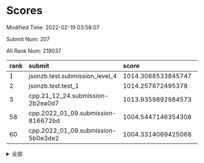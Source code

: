 # Scores

Modified Time: 2022-02-19 03:58:07

Submit Num: 207

All Rank Num: 219037

| rank |               submit               |       score        |       sigma        | pk_num |
| :--- | :--------------------------------- | :----------------- | :----------------- | :----- |
| 1    | jsonzb.test.submission_level_4     | 1014.3068533845747 | 0.8086536449690915 | 4231   |
| 2    | jsonzb.test.test_1                 | 1014.257872495378  | 0.8251442776090325 | 4229   |
| 3    | cpp.21_12_24.submission-2b2ea0d7   | 1013.9359892984573 | 0.8308909949843363 | 4239   |
| 58   | cpp.2022_01_09.submission-816672bd | 1004.5447146354308 | 0.7203650545290304 | 4233   |
| 60   | cpp.2022_01_09.submission-5b0e3de2 | 1004.3314069425068 | 0.7183856400287107 | 4237   |


<details>
<summary>全部</summary>

| rank |                 submit                 |       score        |       sigma        | pk_num |
| :--- | :------------------------------------- | :----------------- | :----------------- | :----- |
| 1    | jsonzb.test.submission_level_4         | 1014.3068533845747 | 0.8086536449690915 | 4231   |
| 2    | jsonzb.test.test_1                     | 1014.257872495378  | 0.8251442776090325 | 4229   |
| 3    | cpp.21_12_24.submission-2b2ea0d7       | 1013.9359892984573 | 0.8308909949843363 | 4239   |
| 4    | gobigger.level_3.submission_level_3_2  | 1011.5784317340264 | 0.777789405890951  | 4236   |
| 5    | gobigger.level_3.submission_level_3_25 | 1011.3735695181115 | 0.7840021492124739 | 4238   |
| 6    | gobigger.level_3.submission_level_3_8  | 1011.2731904363436 | 0.8070962301779381 | 4235   |
| 7    | gobigger.level_3.submission_level_3_15 | 1011.2710906223977 | 0.820038811583657  | 4233   |
| 8    | gobigger.level_3.submission_level_3_0  | 1011.1732721707344 | 0.7745668548881542 | 4234   |
| 9    | gobigger.level_3.submission_level_3_32 | 1011.1455253350855 | 0.7886032196940795 | 4230   |
| 10   | gobigger.level_3.submission_level_3_10 | 1011.0476731946119 | 0.7706092035626548 | 4231   |
| 11   | gobigger.level_3.submission_level_3_7  | 1011.0389382577642 | 0.7748180077351815 | 4235   |
| 12   | gobigger.level_3.submission_level_3_34 | 1011.0163419587777 | 0.7472010291338831 | 4229   |
| 13   | gobigger.level_3.submission_level_3_20 | 1010.9529168564394 | 0.74278162764047   | 4226   |
| 14   | gobigger.level_3.submission_level_3_48 | 1010.9294629475215 | 0.7695084904257657 | 4229   |
| 15   | gobigger.level_3.submission_level_3_19 | 1010.8991331060417 | 0.7587331761072232 | 4231   |
| 16   | gobigger.level_3.submission_level_3_11 | 1010.7197149206443 | 0.749940990468583  | 4232   |
| 17   | gobigger.level_3.submission_level_3_47 | 1010.657291038068  | 0.7552530271553477 | 4231   |
| 18   | gobigger.level_3.submission_level_3_4  | 1010.6239195882482 | 0.7784002809869769 | 4233   |
| 19   | gobigger.level_3.submission_level_3_13 | 1010.5569102711202 | 0.7492234081475889 | 4233   |
| 20   | gobigger.level_3.submission_level_3_44 | 1010.4930508772632 | 0.750770620613984  | 4231   |
| 21   | gobigger.level_3.submission_level_3_6  | 1010.4895133136631 | 0.7547769734557487 | 4233   |
| 22   | gobigger.level_3.submission_level_3_16 | 1010.3882585400335 | 0.7616617928207814 | 4234   |
| 23   | gobigger.level_3.submission_level_3_12 | 1010.3708204711407 | 0.7650390006763725 | 4229   |
| 24   | gobigger.level_3.submission_level_3_27 | 1010.3282869897464 | 0.760340967144081  | 4231   |
| 25   | gobigger.level_3.submission_level_3_33 | 1010.3229451048477 | 0.7760537394993317 | 4234   |
| 26   | gobigger.level_3.submission_level_3_39 | 1010.3098614348953 | 0.7506309783431014 | 4235   |
| 27   | gobigger.level_3.submission_level_3_14 | 1010.2422229678177 | 0.7599586453095881 | 4231   |
| 28   | gobigger.level_3.submission_level_3_43 | 1010.2346931255274 | 0.7784774489579904 | 4225   |
| 29   | gobigger.level_3.submission_level_3_37 | 1010.2110266209617 | 0.7575128412357758 | 4234   |
| 30   | gobigger.level_3.submission_level_3_5  | 1010.147828046045  | 0.7874444749959516 | 4230   |
| 31   | gobigger.level_3.submission_level_3_1  | 1010.0334592525348 | 0.7732875426868624 | 4236   |
| 32   | gobigger.level_3.submission_level_3_28 | 1010.0289357178832 | 0.7711702481497315 | 4233   |
| 33   | gobigger.level_3.submission_level_3_21 | 1010.0197098751146 | 0.7554223166301395 | 4233   |
| 34   | gobigger.level_3.submission_level_3_26 | 1009.8982035128803 | 0.7490050251662994 | 4230   |
| 35   | gobigger.level_3.submission_level_3_17 | 1009.843312429171  | 0.7733130928829377 | 4233   |
| 36   | gobigger.level_3.submission_level_3_29 | 1009.8307864296374 | 0.7325506437818177 | 4235   |
| 37   | gobigger.level_3.submission_level_3_9  | 1009.7943812312647 | 0.76215735056925   | 4236   |
| 38   | gobigger.level_3.submission_level_3_46 | 1009.7269447853733 | 0.7428923688061814 | 4231   |
| 39   | gobigger.level_3.submission_level_3_45 | 1009.7258323898412 | 0.7602946577787547 | 4238   |
| 40   | gobigger.level_3.submission_level_3_23 | 1009.6989088441029 | 0.7296151916029385 | 4230   |
| 41   | gobigger.level_3.submission_level_3_40 | 1009.6916514180051 | 0.7679679158379826 | 4232   |
| 42   | gobigger.level_3.submission_level_3_36 | 1009.5843002906691 | 0.7379188080229038 | 4234   |
| 43   | gobigger.level_3.submission_level_3_30 | 1009.577109424417  | 0.7484176513872917 | 4236   |
| 44   | gobigger.level_3.submission_level_3_35 | 1009.4459524387753 | 0.7453623811526916 | 4231   |
| 45   | gobigger.level_3.submission_level_3_22 | 1009.2745365335268 | 0.7524179069817382 | 4231   |
| 46   | gobigger.level_3.submission_level_3_38 | 1008.9085688125341 | 0.7440462034851595 | 4229   |
| 47   | gobigger.level_3.submission_level_3_3  | 1008.8940923685072 | 0.7416389836245023 | 4236   |
| 48   | gobigger.level_3.submission_level_3_31 | 1008.7504448768588 | 0.7394199333170031 | 4227   |
| 49   | gobigger.level_3.submission_level_3_42 | 1008.7455361847128 | 0.7373579558708521 | 4233   |
| 50   | gobigger.level_3.submission_level_3_24 | 1008.5947747128994 | 0.7412523711049577 | 4231   |
| 51   | gobigger.level_3.submission_level_3_49 | 1008.5233425579792 | 0.7358023131259499 | 4232   |
| 52   | gobigger.level_3.submission_level_3_41 | 1008.4028783928712 | 0.7654404703360783 | 4228   |
| 53   | gobigger.level_3.submission_level_3_18 | 1008.2754806551109 | 0.7487123218126757 | 4232   |
| 54   | gobigger.level_1.submission_level_1_18 | 1004.889164875606  | 0.7299970650468602 | 4232   |
| 55   | gobigger.level_1.submission_level_1_31 | 1004.647078631928  | 0.7255950131375959 | 4235   |
| 56   | gobigger.level_1.submission_level_1_12 | 1004.642461200545  | 0.7308257763537582 | 4231   |
| 57   | gobigger.level_1.submission_level_1_43 | 1004.5896939150879 | 0.7151764258901258 | 4227   |
| 58   | cpp.2022_01_09.submission-816672bd     | 1004.5447146354308 | 0.7203650545290304 | 4233   |
| 59   | gobigger.level_1.submission_level_1_29 | 1004.5285617642152 | 0.7192218557932245 | 4232   |
| 60   | cpp.2022_01_09.submission-5b0e3de2     | 1004.3314069425068 | 0.7183856400287107 | 4237   |
| 61   | gobigger.level_1.submission_level_1_38 | 1004.0810509952432 | 0.7271837836130114 | 4233   |
| 62   | gobigger.level_1.submission_level_1_6  | 1004.073168923771  | 0.7118930443429323 | 4234   |
| 63   | gobigger.level_1.submission_level_1_17 | 1003.9698734046694 | 0.7152748630852233 | 4230   |
| 64   | gobigger.level_1.submission_level_1_7  | 1003.9162971772271 | 0.7149203998395915 | 4241   |
| 65   | gobigger.level_1.submission_level_1_34 | 1003.8933855458957 | 0.7124399736214487 | 4237   |
| 66   | gobigger.level_1.submission_level_1_1  | 1003.8798810286837 | 0.7271967998420286 | 4229   |
| 67   | gobigger.level_1.submission_level_1_36 | 1003.8750376907232 | 0.7117237403537294 | 4231   |
| 68   | gobigger.level_1.submission_level_1_45 | 1003.8044228386302 | 0.712215182315581  | 4234   |
| 69   | gobigger.level_1.submission_level_1_40 | 1003.7870303772022 | 0.7087769010359761 | 4233   |
| 70   | gobigger.level_1.submission_level_1_46 | 1003.7653864071171 | 0.7181616841708498 | 4232   |
| 71   | gobigger.level_1.submission_level_1_26 | 1003.7320566779437 | 0.715071830321615  | 4232   |
| 72   | gobigger.level_1.submission_level_1_10 | 1003.7114684937993 | 0.7009664996396242 | 4234   |
| 73   | gobigger.level_1.submission_level_1_21 | 1003.6539595518437 | 0.7294666513794805 | 4231   |
| 74   | gobigger.level_1.submission_level_1_0  | 1003.6287273990939 | 0.7195955442169634 | 4238   |
| 75   | gobigger.level_1.submission_level_1_47 | 1003.6199484385775 | 0.7192633610267227 | 4234   |
| 76   | gobigger.level_1.submission_level_1_32 | 1003.5588736862229 | 0.717710136675197  | 4229   |
| 77   | gobigger.level_1.submission_level_1_3  | 1003.4788961077566 | 0.7090215921256016 | 4230   |
| 78   | gobigger.level_1.submission_level_1_23 | 1003.4636386013191 | 0.7207187292278924 | 4236   |
| 79   | gobigger.level_1.submission_level_1_11 | 1003.4053021669303 | 0.714460008921144  | 4231   |
| 80   | gobigger.level_1.submission_level_1_2  | 1003.40427642381   | 0.7184946181343186 | 4233   |
| 81   | gobigger.level_1.submission_level_1_8  | 1003.3780799991675 | 0.7186268780933447 | 4228   |
| 82   | gobigger.level_1.submission_level_1_30 | 1003.3007650598886 | 0.7047067666686656 | 4231   |
| 83   | gobigger.level_1.submission_level_1_28 | 1003.2605619822449 | 0.7109453679171599 | 4233   |
| 84   | gobigger.level_1.submission_level_1_5  | 1003.238726213355  | 0.7088088339555131 | 4232   |
| 85   | gobigger.level_1.submission_level_1_14 | 1003.2221817185136 | 0.7215367305907059 | 4231   |
| 86   | gobigger.level_1.submission_level_1_42 | 1003.1869489803996 | 0.7256379056789    | 4233   |
| 87   | gobigger.level_1.submission_level_1_35 | 1003.1488753265744 | 0.7086957047353171 | 4237   |
| 88   | gobigger.level_1.submission_level_1_44 | 1003.1302993117727 | 0.7247872718872136 | 4231   |
| 89   | gobigger.level_1.submission_level_1_41 | 1003.0839129677764 | 0.7161431817325259 | 4232   |
| 90   | gobigger.level_1.submission_level_1_33 | 1003.0107411042097 | 0.7192439766372581 | 4232   |
| 91   | gobigger.level_1.submission_level_1_16 | 1002.9425477501385 | 0.7168188172837211 | 4234   |
| 92   | gobigger.level_1.submission_level_1_24 | 1002.8659687037864 | 0.704225284454541  | 4228   |
| 93   | gobigger.level_1.submission_level_1_22 | 1002.7984999567936 | 0.7141195964863957 | 4231   |
| 94   | gobigger.level_1.submission_level_1_37 | 1002.7201020550131 | 0.7244130473300465 | 4231   |
| 95   | gobigger.level_1.submission_level_1_9  | 1002.6990089919378 | 0.714196467376551  | 4236   |
| 96   | gobigger.level_1.submission_level_1_15 | 1002.6757856752871 | 0.708336711933103  | 4235   |
| 97   | gobigger.level_1.submission_level_1_20 | 1002.606592311878  | 0.7107199356058257 | 4231   |
| 98   | gobigger.level_1.submission_level_1_25 | 1002.4973331457039 | 0.7202391974085803 | 4234   |
| 99   | gobigger.level_1.submission_level_1_27 | 1002.4899105382199 | 0.7141432753890502 | 4233   |
| 100  | gobigger.level_1.submission_level_1_13 | 1002.4071234821871 | 0.7154856411958497 | 4233   |
| 101  | gobigger.level_1.submission_level_1_49 | 1002.40420027109   | 0.7114772108087989 | 4232   |
| 102  | gobigger.level_1.submission_level_1_48 | 1002.2163294343289 | 0.7206049908270771 | 4237   |
| 103  | gobigger.level_1.submission_level_1_4  | 1002.1930331064275 | 0.7164429696095124 | 4233   |
| 104  | gobigger.level_1.submission_level_1_19 | 1002.1897163887168 | 0.7014610322599782 | 4233   |
| 105  | gobigger.level_1.submission_level_1_39 | 1001.4714133530956 | 0.7191002235285083 | 4235   |
| 106  | gobigger.random.submission_random_35   | 997.7008395680625  | 0.7072225171883257 | 4236   |
| 107  | gobigger.random.submission_random_9    | 997.3458967792034  | 0.7054036921137875 | 4235   |
| 108  | gobigger.random.submission_random_37   | 997.2588733084253  | 0.7028149875470692 | 4235   |
| 109  | gobigger.random.submission_random_41   | 996.6730832804424  | 0.7183073883716589 | 4231   |
| 110  | gobigger.random.submission_random_20   | 996.6449600414463  | 0.7169517249458934 | 4230   |
| 111  | gobigger.random.submission_random_32   | 996.4609545109403  | 0.709100333783993  | 4233   |
| 112  | gobigger.random.submission_random_45   | 996.4427586323502  | 0.7090821369660327 | 4233   |
| 113  | gobigger.random.submission_random_25   | 996.3898622348013  | 0.6971180617238935 | 4233   |
| 114  | gobigger.random.submission_random_16   | 996.3665260480009  | 0.7055350096244842 | 4235   |
| 115  | gobigger.random.submission_random_38   | 996.3479736688396  | 0.710234284259549  | 4231   |
| 116  | gobigger.random.submission_random_49   | 996.2895737122209  | 0.7081625128794308 | 4233   |
| 117  | gobigger.random.submission_random_12   | 996.2635889964945  | 0.711271646414839  | 4231   |
| 118  | gobigger.random.submission_random_6    | 996.1942541932187  | 0.7082925786103428 | 4234   |
| 119  | gobigger.random.submission_random_14   | 996.1586041247765  | 0.7041158190115046 | 4228   |
| 120  | gobigger.random.submission_random_30   | 996.1517122371804  | 0.7100138147119474 | 4234   |
| 121  | gobigger.random.submission_random_7    | 996.1107878723976  | 0.7284841064625386 | 4234   |
| 122  | gobigger.random.submission_random_10   | 996.0501491769365  | 0.7101043566843738 | 4235   |
| 123  | gobigger.random.submission_random_1    | 995.963060635889   | 0.7037737225681802 | 4235   |
| 124  | gobigger.random.submission_random_5    | 995.908922065483   | 0.6972082873384234 | 4230   |
| 125  | gobigger.random.submission_random_34   | 995.9062802602534  | 0.7084185813126894 | 4236   |
| 126  | gobigger.random.submission_random_4    | 995.8842419479294  | 0.7172474520415707 | 4236   |
| 127  | gobigger.random.submission_random_46   | 995.8820078276357  | 0.7110019679430654 | 4234   |
| 128  | gobigger.random.submission_random_18   | 995.821817108535   | 0.708602440528082  | 4229   |
| 129  | gobigger.random.submission_random_13   | 995.8184606694462  | 0.7251478832340243 | 4230   |
| 130  | gobigger.random.submission_random_23   | 995.8132468976064  | 0.7211876526120018 | 4234   |
| 131  | gobigger.random.submission_random_29   | 995.798578238956   | 0.7110883566256413 | 4230   |
| 132  | gobigger.random.submission_random_27   | 995.7762313269812  | 0.7199393904115715 | 4235   |
| 133  | gobigger.random.submission_random_36   | 995.7665677455389  | 0.7062320833718035 | 4236   |
| 134  | gobigger.random.submission_random_11   | 995.7354480459691  | 0.723626899842132  | 4228   |
| 135  | gobigger.random.submission_random_44   | 995.7281373074597  | 0.7064202148432432 | 4226   |
| 136  | gobigger.random.submission_random_48   | 995.6822933737312  | 0.7177307969236105 | 4232   |
| 137  | gobigger.random.submission_random_47   | 995.6691114682894  | 0.7063433259722768 | 4234   |
| 138  | gobigger.random.submission_random_21   | 995.6395217884861  | 0.7015738323879281 | 4234   |
| 139  | gobigger.random.submission_random_39   | 995.6392566679476  | 0.7329504359419434 | 4230   |
| 140  | gobigger.random.submission_random_24   | 995.6131557703213  | 0.7112600069982612 | 4231   |
| 141  | gobigger.random.submission_random_43   | 995.5878476533468  | 0.7154054205230779 | 4230   |
| 142  | gobigger.random.submission_random_19   | 995.5324543888526  | 0.7141841073063613 | 4236   |
| 143  | gobigger.random.submission_random_40   | 995.4776625135377  | 0.7178971965842211 | 4234   |
| 144  | gobigger.random.submission_random_42   | 995.3700094062239  | 0.7228986553615966 | 4229   |
| 145  | gobigger.random.submission_random_2    | 995.3551776772551  | 0.7075692770022134 | 4231   |
| 146  | gobigger.random.submission_random_3    | 995.3205760751645  | 0.7076380591586416 | 4232   |
| 147  | gobigger.random.submission_random_33   | 995.2808410248736  | 0.7340014100001421 | 4232   |
| 148  | gobigger.random.submission_random_28   | 995.2339833409409  | 0.7086743066751153 | 4234   |
| 149  | gobigger.random.submission_random_26   | 995.2144209818449  | 0.7250816463540976 | 4237   |
| 150  | gobigger.random.submission_random_0    | 995.1599861279705  | 0.7105412744230444 | 4235   |
| 151  | gobigger.random.submission_random_15   | 995.1447249589925  | 0.7192823418997731 | 4232   |
| 152  | gobigger.random.submission_random_8    | 995.1329939943683  | 0.7044943885297659 | 4237   |
| 153  | gobigger.random.submission_random_22   | 995.0187879194337  | 0.7027305794661561 | 4232   |
| 154  | gobigger.random.submission_random_17   | 994.9518984813991  | 0.7446369100721932 | 4228   |
| 155  | gobigger.random.submission_random_31   | 994.4460141872354  | 0.7174086554139458 | 4235   |
| 156  | gobigger.level_2.submission_level_2_19 | 993.6363754221838  | 0.72986520305918   | 4233   |
| 157  | gobigger.level_2.submission_level_2_6  | 993.5700306914069  | 0.7267725323741755 | 4232   |
| 158  | gobigger.level_2.submission_level_2_17 | 993.5269422563422  | 0.7286716689664917 | 4235   |
| 159  | gobigger.level_2.submission_level_2_11 | 993.4041379501261  | 0.7521704877709389 | 4236   |
| 160  | gobigger.level_2.submission_level_2_21 | 993.3449365402421  | 0.7162554895171672 | 4232   |
| 161  | gobigger.level_2.submission_level_2_13 | 993.1012635890185  | 0.7270711847594872 | 4236   |
| 162  | gobigger.level_2.submission_level_2_22 | 992.755509727373   | 0.7493447120113818 | 4237   |
| 163  | gobigger.level_2.submission_level_2_12 | 992.731433003712   | 0.7162928923525798 | 4229   |
| 164  | gobigger.level_2.submission_level_2_10 | 992.7009546846386  | 0.7425514508667814 | 4236   |
| 165  | gobigger.level_2.submission_level_2_27 | 992.6887310134572  | 0.7554416832277512 | 4238   |
| 166  | gobigger.level_2.submission_level_2_33 | 992.4801163850565  | 0.7392979123416418 | 4233   |
| 167  | gobigger.level_2.submission_level_2_23 | 992.3162031179362  | 0.7387308557613935 | 4234   |
| 168  | gobigger.level_2.submission_level_2_2  | 992.2262102163273  | 0.7507601200027691 | 4234   |
| 169  | gobigger.level_2.submission_level_2_28 | 992.1794820696521  | 0.7441807570244328 | 4231   |
| 170  | gobigger.level_2.submission_level_2_42 | 992.109417676943   | 0.743368952852713  | 4232   |
| 171  | gobigger.level_2.submission_level_2_3  | 992.0960058858765  | 0.7379440155588847 | 4228   |
| 172  | gobigger.level_2.submission_level_2_29 | 992.094633084919   | 0.7274442010399363 | 4235   |
| 173  | gobigger.level_2.submission_level_2_25 | 992.0778495079867  | 0.7306656265424047 | 4233   |
| 174  | gobigger.level_2.submission_level_2_38 | 992.0607123494467  | 0.7438430449472255 | 4225   |
| 175  | gobigger.level_2.submission_level_2_44 | 992.0500059355431  | 0.7402340789993082 | 4234   |
| 176  | gobigger.level_2.submission_level_2_49 | 992.0447979711814  | 0.7550989464644878 | 4230   |
| 177  | gobigger.level_2.submission_level_2_40 | 991.9105050540743  | 0.7464972897554318 | 4237   |
| 178  | gobigger.level_2.submission_level_2_32 | 991.9092229868484  | 0.734446988173449  | 4233   |
| 179  | gobigger.level_2.submission_level_2_16 | 991.8874034821766  | 0.7614361408905507 | 4231   |
| 180  | gobigger.level_2.submission_level_2_18 | 991.6396854309048  | 0.7414996175107519 | 4228   |
| 181  | gobigger.level_2.submission_level_2_46 | 991.6150783647162  | 0.7498576511043445 | 4231   |
| 182  | gobigger.level_2.submission_level_2_41 | 991.6081775636981  | 0.7648152343892166 | 4234   |
| 183  | gobigger.level_2.submission_level_2_9  | 991.6036458749527  | 0.7670380281295369 | 4232   |
| 184  | gobigger.level_2.submission_level_2_7  | 991.6014689382965  | 0.744013072349598  | 4228   |
| 185  | gobigger.level_2.submission_level_2_36 | 991.5210734422091  | 0.7517074482704081 | 4232   |
| 186  | gobigger.level_2.submission_level_2_39 | 991.5135093218387  | 0.7546233651186977 | 4231   |
| 187  | gobigger.level_2.submission_level_2_26 | 991.5056428585451  | 0.7467230604649698 | 4229   |
| 188  | gobigger.level_2.submission_level_2_45 | 991.4926490742502  | 0.7637657803909956 | 4231   |
| 189  | gobigger.level_2.submission_level_2_20 | 991.4562624919183  | 0.7510347728303937 | 4235   |
| 190  | gobigger.level_2.submission_level_2_14 | 991.3854993805917  | 0.7478745193396359 | 4228   |
| 191  | gobigger.level_2.submission_level_2_4  | 991.3852291405362  | 0.7731609302147574 | 4233   |
| 192  | gobigger.level_2.submission_level_2_34 | 991.3331251315425  | 0.7506359229378754 | 4230   |
| 193  | gobigger.level_2.submission_level_2_47 | 991.2780801859785  | 0.7533749657855389 | 4230   |
| 194  | gobigger.level_2.submission_level_2_35 | 991.2368029920866  | 0.7638062182097126 | 4236   |
| 195  | gobigger.level_2.submission_level_2_0  | 991.1821709167143  | 0.7538945926345924 | 4236   |
| 196  | gobigger.level_2.submission_level_2_15 | 991.1691243275121  | 0.7534926956424677 | 4230   |
| 197  | gobigger.level_2.submission_level_2_1  | 991.1553642862428  | 0.7448573654696998 | 4233   |
| 198  | gobigger.level_2.submission_level_2_37 | 991.1404935139606  | 0.7540163828995681 | 4229   |
| 199  | gobigger.level_2.submission_level_2_43 | 991.1271084790783  | 0.7470305345503736 | 4232   |
| 200  | gobigger.level_2.submission_level_2_24 | 991.1085444233995  | 0.7650139044159451 | 4233   |
| 201  | gobigger.level_2.submission_level_2_30 | 991.0062892523457  | 0.748925560118194  | 4236   |
| 202  | gobigger.level_2.submission_level_2_8  | 990.9066345869198  | 0.7542440994826684 | 4234   |
| 203  | gobigger.level_2.submission_level_2_31 | 990.8865117750274  | 0.7611417806651406 | 4237   |
| 204  | gobigger.level_2.submission_level_2_48 | 990.8622576749702  | 0.7643906319661812 | 4235   |
| 205  | gobigger.level_2.submission_level_2_5  | 990.7894284572978  | 0.7522641550378542 | 4240   |
| 206  | gobigger.none.submission_none_1        | 978.692070163558   | 1.2158546959885532 | 4233   |
| 207  | gobigger.none.submission_none_0        | 978.4247732484415  | 1.3551185715973386 | 4232   |

</details>